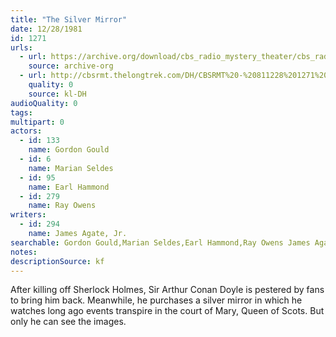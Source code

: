 ```yaml
---
title: "The Silver Mirror"
date: 12/28/1981
id: 1271
urls: 
  - url: https://archive.org/download/cbs_radio_mystery_theater/cbs_radio_mystery_theater-1251-1300.zip/cbs_radio_mystery_theater-1251-1300%2Fcbsrmt_1271_the_silver_mirror.mp3
    source: archive-org
  - url: http://cbsrmt.thelongtrek.com/DH/CBSRMT%20-%20811228%201271%20The%20Silver%20Mirror_dh.mp3
    quality: 0
    source: kl-DH
audioQuality: 0
tags: 
multipart: 0
actors:  
  - id: 133
    name: Gordon Gould  
  - id: 6
    name: Marian Seldes  
  - id: 95
    name: Earl Hammond  
  - id: 279
    name: Ray Owens
writers:  
  - id: 294
    name: James Agate, Jr.
searchable: Gordon Gould,Marian Seldes,Earl Hammond,Ray Owens James Agate, Jr.
notes: 
descriptionSource: kf
---
```

After killing off Sherlock Holmes, Sir Arthur Conan Doyle is pestered by fans to bring him back. Meanwhile, he purchases a silver mirror in which he watches long ago events transpire in the court of Mary, Queen of Scots. But only he can see the images.
